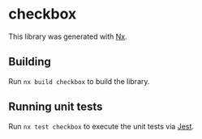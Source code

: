 # checkbox

This library was generated with [Nx](https://nx.dev).

## Building

Run `nx build checkbox` to build the library.

## Running unit tests

Run `nx test checkbox` to execute the unit tests via [Jest](https://jestjs.io).
